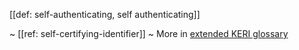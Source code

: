 [[def: self-authenticating, self authenticating]]

~ [[ref: self-certifying-identifier]]
~ More in <a href="https://weboftrust.github.io/WOT-terms/docs/glossary/self-authenticating">extended KERI glossary</a>
